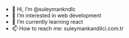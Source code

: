 - 👋 Hi, I’m @suleymankndlc
- 👀 I’m interested in web development
- 🌱 I’m currently learning react
- 📫 How to reach me: suleymankandilci.com.tr

<!---
suleymankndlc/suleymankndlc is a ✨ special ✨ repository because its `README.md` (this file) appears on your GitHub profile.
You can click the Preview link to take a look at your changes.
--->
